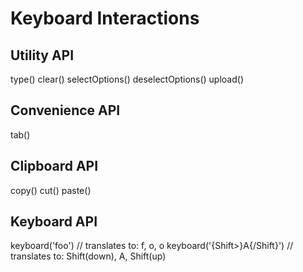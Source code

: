 # Keyboard Interactions

## Utility API

type()
clear()
selectOptions()
deselectOptions()
upload()

## Convenience API

tab()

## Clipboard API

copy()
cut()
paste()

## Keyboard API

keyboard('foo') // translates to: f, o, o
keyboard('{Shift>}A{/Shift}') // translates to: Shift(down), A, Shift(up)
